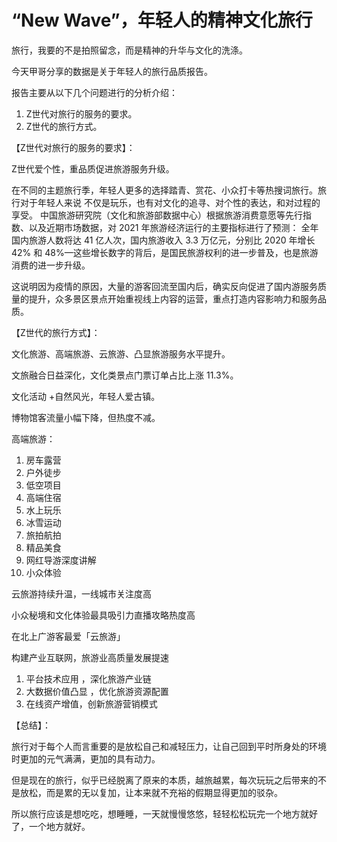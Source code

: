 # “New Wave”，年轻人的精神文化旅行

旅行，我要的不是拍照留念，而是精神的升华与文化的洗涤。

今天甲哥分享的数据是关于年轻人的旅行品质报告。

报告主要从以下几个问题进行的分析介绍：

1. Z世代对旅行的服务的要求。
2. Z世代的旅行方式。



【Z世代对旅行的服务的要求】：

Z世代爱个性，重品质促进旅游服务升级。

在不同的主题旅行季，年轻人更多的选择踏青、赏花、小众打卡等热搜词旅行。旅行对于年轻人来说	不仅是玩乐，也有对文化的追寻、对个性的表达，和对过程的享受。
中国旅游研究院（文化和旅游部数据中心）根据旅游消费意愿等先行指数、以及近期市场数据，对 2021 年旅游经济运行的主要指标进行了预测： 全年国内旅游人数将达 41 亿人次，国内旅游收入 3.3 万亿元，分别比 2020 年增长 42% 和 48%—这些增长数字的背后，是国民旅游权利的进一步普及，也是旅游消费的进一步升级。

这说明因为疫情的原因，大量的游客回流至国内后，确实反向促进了国内游服务质量的提升，众多景区景点开始重视线上内容的运营，重点打造内容影响力和服务品质。  



【Z世代的旅行方式】：

文化旅游、高端旅游、云旅游、凸显旅游服务水平提升。

文旅融合日益深化，文化类景点门票订单占比上涨 11.3%。

文化活动 +自然风光，年轻人爱古镇。

博物馆客流量小幅下降，但热度不减。

高端旅游：

1. 房车露营
2. 户外徒步
3. 低空项目
4. 高端住宿
5. 水上玩乐
6. 冰雪运动
7. 旅拍航拍
8. 精品美食
9. 网红导游深度讲解
10. 小众体验

云旅游持续升温，一线城市关注度高

小众秘境和文化体验最具吸引力直播攻略热度高

在北上广游客最爱「云旅游」

构建产业互联网，旅游业高质量发展提速

1. 平台技术应用 ，深化旅游产业链
2. 大数据价值凸显 ，优化旅游资源配置
3. 在线资产增值，创新旅游营销模式



【总结】：

旅行对于每个人而言重要的是放松自己和减轻压力，让自己回到平时所身处的环境时更加的元气满满，更加的具有动力。

但是现在的旅行，似乎已经脱离了原来的本质，越旅越累，每次玩玩之后带来的不是放松，而是累的无以复加，让本来就不充裕的假期显得更加的驳杂。

所以旅行应该是想吃吃，想睡睡，一天就慢慢悠悠，轻轻松松玩完一个地方就好了，一个地方就好。